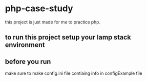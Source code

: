 # php-case-study
this project is just made for me to practice php.

## to run this project setup your lamp stack environment

## before you run
make sure to make config.ini file contiaing info in configExample file